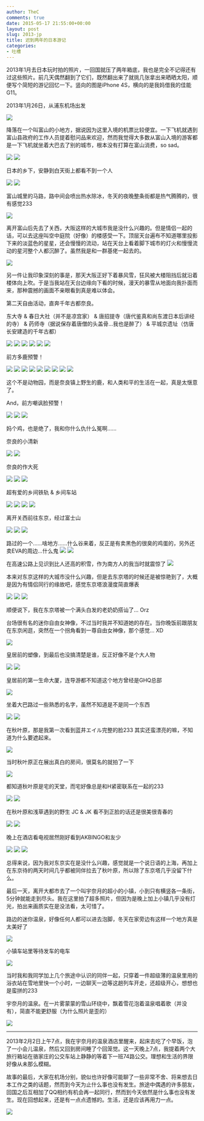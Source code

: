 ```yaml
---
author: TheC
comments: true
date: 2015-05-17 21:55:00+00:00
layout: post
slug: 2013-jp
title: 迟到两年的日本游记
categories:
- 吐槽
---
```


2013年1月去日本玩时拍的照片，一回国就压了两年箱底，我也是完全不记得还有过这些照片。前几天偶然翻到了它们，既然翻出来了就挑几张拿出来晒晒太阳，顺便写个简短的游记回忆一下。竖向的图是iPhone 4S，横向的是我妈借我的佳能G11。

2013年1月26日，从浦东机场出发

[![](http://thec.u.qiniudn.com/IMG_7846.JPG?imageView2/1/w/628/h/471)](http://thec.u.qiniudn.com/IMG_7846.JPG?imageView2/1/w/1333/h/1000)

降落在一个叫富山的小地方，据说因为这里入境的机票比较便宜。一下飞机就遇到富山县政府的工作人员提着慰问品来欢迎，然而我觉得大多数从富山入境的游客都是一下飞机就坐着大巴去了别的城市，根本没有打算在富山消费，so sad。

[![](http://thec.u.qiniudn.com/IMG_7856.JPG?imageView2/1/w/628/h/837)](http://thec.u.qiniudn.com/IMG_7856.JPG?imageView2/1/w/1000/h/1333)
[![](http://thec.u.qiniudn.com/IMG_7857.JPG?imageView2/1/w/628/h/471)](http://thec.u.qiniudn.com/IMG_7857.JPG?imageView2/1/w/1333/h/1000)

日本的乡下，安静到白天街上都看不到一个人

[![](http://thec.u.qiniudn.com/IMG_7882.JPG?imageView2/1/w/628/h/471)](http://thec.u.qiniudn.com/IMG_7882.JPG?imageView2/1/w/1333/h/1000)
[![](http://thec.u.qiniudn.com/IMG_7887.JPG?imageView2/1/w/628/h/471)](http://thec.u.qiniudn.com/IMG_7887.JPG?imageView2/1/w/1333/h/1000)

富山城里的马路，路中间会喷出热水除冰，冬天的夜晚整条街都是热气腾腾的，很有感觉233

[![](http://thec.u.qiniudn.com/IMG_7933.JPG?imageView2/1/w/628/h/471)](http://thec.u.qiniudn.com/IMG_7933.JPG?imageView2/1/w/1333/h/1000)

离开富山后先去了关西，大阪这样的大城市我是没什么兴趣的。但是情侣一起的话，可以去这座叫空中庭院（好像）的楼感受一下。顶层天台遍布不知道哪里投影下来的淡蓝色的星星，还会慢慢的流动，站在天台上看着脚下城市的灯火和慢慢流动的星河整个人都沉醉了。虽然我是和一群基佬一起去的。

[![](http://thec.u.qiniudn.com/IMG_0477.JPG?imageView2/1/w/628/h/837)](http://thec.u.qiniudn.com/IMG_0477.JPG?imageView2/1/w/1000/h/1333)

另一件让我印象深刻的事是，那天大阪正好下着暴风雪，狂风被大楼阻挡后就沿着楼体向上吹。于是当我站在天台边缘向下看的时候，漫天的暴雪从地面向我扑面而来，那种震撼的画面不亲眼看到真是难以体会。

第二天自由活动，直奔千年古都奈良。

东大寺 & 春日大社（并不是凉宫家） & 唐招提寺（唐代鉴真和尚东渡日本后讲经的寺） & 药师寺（据说保存着唐僧的头盖骨...我也是醉了） & 平城京遗址（仿唐长安建造的千年古都）

[![](http://thec.u.qiniudn.com/IMG_8151.JPG?imageView2/1/w/628/h/837)](http://thec.u.qiniudn.com/IMG_8151.JPG?imageView2/1/w/1000/h/1333)
[![](http://thec.u.qiniudn.com/IMG_8183.JPG?imageView2/1/w/628/h/471)](http://thec.u.qiniudn.com/IMG_8183.JPG?imageView2/1/w/1333/h/1000)
[![](http://thec.u.qiniudn.com/IMG_8180.JPG?imageView2/1/w/628/h/471)](http://thec.u.qiniudn.com/IMG_8180.JPG?imageView2/1/w/1333/h/1000)
[![](http://thec.u.qiniudn.com/IMG_8063.JPG?imageView2/1/w/628/h/471)](http://thec.u.qiniudn.com/IMG_8063.JPG?imageView2/1/w/1333/h/1000)
[![](http://thec.u.qiniudn.com/IMG_8114.JPG?imageView2/1/w/628/h/471)](http://thec.u.qiniudn.com/IMG_8114.JPG?imageView2/1/w/1333/h/1000)
[![](http://thec.u.qiniudn.com/IMG_8254.JPG?imageView2/1/w/628/h/471)](http://thec.u.qiniudn.com/IMG_8254.JPG?imageView2/1/w/1333/h/1000)

前方多鹿预警！

[![](http://thec.u.qiniudn.com/IMG_8059.JPG?imageView2/1/w/628/h/471)](http://thec.u.qiniudn.com/IMG_8059.JPG?imageView2/1/w/1333/h/1000)
[![](http://thec.u.qiniudn.com/IMG_8060.JPG?imageView2/1/w/628/h/471)](http://thec.u.qiniudn.com/IMG_8060.JPG?imageView2/1/w/1333/h/1000)
[![](http://thec.u.qiniudn.com/IMG_8080.JPG?imageView2/1/w/628/h/471)](http://thec.u.qiniudn.com/IMG_8080.JPG?imageView2/1/w/1333/h/1000)
[![](http://thec.u.qiniudn.com/IMG_8082.JPG?imageView2/1/w/628/h/471)](http://thec.u.qiniudn.com/IMG_8082.JPG?imageView2/1/w/1333/h/1000)
[![](http://thec.u.qiniudn.com/IMG_8080.JPG?imageView2/1/w/628/h/471)](http://thec.u.qiniudn.com/IMG_8080.JPG?imageView2/1/w/1333/h/1000)
[![](http://thec.u.qiniudn.com/IMG_8083.JPG?imageView2/1/w/628/h/471)](http://thec.u.qiniudn.com/IMG_8083.JPG?imageView2/1/w/1333/h/1000)
[![](http://thec.u.qiniudn.com/IMG_8085.JPG?imageView2/1/w/628/h/471)](http://thec.u.qiniudn.com/IMG_8085.JPG?imageView2/1/w/1333/h/1000)
[![](http://thec.u.qiniudn.com/IMG_8098.JPG?imageView2/1/w/628/h/471)](http://thec.u.qiniudn.com/IMG_8098.JPG?imageView2/1/w/1333/h/1000)
[![](http://thec.u.qiniudn.com/IMG_8102.JPG?imageView2/1/w/628/h/471)](http://thec.u.qiniudn.com/IMG_8102.JPG?imageView2/1/w/1333/h/1000)

这个不是动物园，而是奈良镇上野生的鹿，和人类和平的生活在一起，真是太惬意了。

And，前方嘲讽脸预警！

[![](http://thec.u.qiniudn.com/IMG_8078.JPG?imageView2/1/w/628/h/471)](http://thec.u.qiniudn.com/IMG_8078.JPG?imageView2/1/w/1333/h/1000)
[![](http://thec.u.qiniudn.com/IMG_8077.JPG?imageView2/1/w/628/h/471)](http://thec.u.qiniudn.com/IMG_8077.JPG?imageView2/1/w/1333/h/1000)
[![](http://thec.u.qiniudn.com/IMG_8079.JPG?imageView2/1/w/628/h/471)](http://thec.u.qiniudn.com/IMG_8079.JPG?imageView2/1/w/1333/h/1000)

妈个鸡，也是绝了，我和你什么仇什么冤啊……

奈良的小清新

[![](http://thec.u.qiniudn.com/IMG_8093.JPG?imageView2/1/w/628/h/471)](http://thec.u.qiniudn.com/IMG_8093.JPG?imageView2/1/w/1333/h/1000)
[![](http://thec.u.qiniudn.com/IMG_8096.JPG?imageView2/1/w/628/h/471)](http://thec.u.qiniudn.com/IMG_8096.JPG?imageView2/1/w/1333/h/1000)

奈良的作大死

[![](http://thec.u.qiniudn.com/IMG_8186.JPG?imageView2/1/w/628/h/471)](http://thec.u.qiniudn.com/IMG_8186.JPG?imageView2/1/w/1333/h/1000)
[![](http://thec.u.qiniudn.com/IMG_8203.JPG?imageView2/1/w/628/h/471)](http://thec.u.qiniudn.com/IMG_8203.JPG?imageView2/1/w/1333/h/1000)
[![](http://thec.u.qiniudn.com/IMG_0483.JPG?imageView2/1/w/628/h/471)](http://thec.u.qiniudn.com/IMG_0483.JPG?imageView2/1/w/1333/h/1000)

超有爱的乡间铁轨 & 乡间车站

[![](http://thec.u.qiniudn.com/IMG_8192.JPG?imageView2/1/w/628/h/471)](http://thec.u.qiniudn.com/IMG_8192.JPG?imageView2/1/w/1333/h/1000)
[![](http://thec.u.qiniudn.com/IMG_8196.JPG?imageView2/1/w/628/h/471)](http://thec.u.qiniudn.com/IMG_8196.JPG?imageView2/1/w/1333/h/1000)
[![](http://thec.u.qiniudn.com/IMG_8223.JPG?imageView2/1/w/628/h/471)](http://thec.u.qiniudn.com/IMG_8223.JPG?imageView2/1/w/1333/h/1000)
[![](http://thec.u.qiniudn.com/IMG_8224.JPG?imageView2/1/w/628/h/471)](http://thec.u.qiniudn.com/IMG_8224.JPG?imageView2/1/w/1333/h/1000)

离开关西前往东京，经过富士山

[![](http://thec.u.qiniudn.com/IMG_0500.JPG?imageView2/1/w/628/h/471)](http://thec.u.qiniudn.com/IMG_0500.JPG?imageView2/1/w/1333/h/1000)
[![](http://thec.u.qiniudn.com/IMG_8318.JPG?imageView2/1/w/628/h/471)](http://thec.u.qiniudn.com/IMG_8318.JPG?imageView2/1/w/1333/h/1000)
[![](http://thec.u.qiniudn.com/IMG_8335.JPG?imageView2/1/w/628/h/471)](http://thec.u.qiniudn.com/IMG_8335.JPG?imageView2/1/w/1333/h/1000)

路过的一个……啥地方……什么谷来着，反正是有卖黑色的很臭的鸡蛋的，另外还卖EVA的周边...什么鬼
[![](http://thec.u.qiniudn.com/IMG_8325.JPG?imageView2/1/w/628/h/471)](http://thec.u.qiniudn.com/IMG_8325.JPG?imageView2/1/w/1333/h/1000)
[![](http://thec.u.qiniudn.com/IMG_8336.JPG?imageView2/1/w/628/h/471)](http://thec.u.qiniudn.com/IMG_8336.JPG?imageView2/1/w/1333/h/1000)

在高速公路上见识到比人还高的积雪，作为南方人的我当时就震惊了
[![](http://thec.u.qiniudn.com/IMG_0572.JPG?imageView2/1/w/628/h/471)](http://thec.u.qiniudn.com/IMG_0572.JPG?imageView2/1/w/1333/h/1000)

本来对东京这样的大城市没什么兴趣，但是去东京塔的时候还是被惊艳到了，大概是因为有情侣同行的缘故吧，感觉东京塔浪漫度简直爆表

[![](http://thec.u.qiniudn.com/IMG_0525.JPG?imageView2/1/w/628/h/837)](http://thec.u.qiniudn.com/IMG_0525.JPG?imageView2/1/w/1000/h/1333)
[![](http://thec.u.qiniudn.com/IMG_0547.JPG?imageView2/1/w/628/h/837)](http://thec.u.qiniudn.com/IMG_0547.JPG?imageView2/1/w/1000/h/1333)
[![](http://thec.u.qiniudn.com/IMG_0546.JPG?imageView2/1/w/628/h/471)](http://thec.u.qiniudn.com/IMG_0546.JPG?imageView2/1/w/1333/h/1000)

顺便说下，我在东京塔被一个满头白发的老奶奶搭讪了... Orz

台场很有名的迷你自由女神像，不过当时我并不知道她的存在。当你晚饭前跟朋友在东京闲逛，突然在一个拐角看到一尊自由女神像，那个感觉... XD

[![](http://thec.u.qiniudn.com/IMG_0505.JPG?imageView2/1/w/628/h/837)](http://thec.u.qiniudn.com/IMG_0505.JPG?imageView2/1/w/1000/h/1333)

皇居前的塑像，到最后也没搞清楚是谁，反正好像不是个大人物

[![](http://thec.u.qiniudn.com/IMG_8338.JPG?imageView2/1/w/628/h/471)](http://thec.u.qiniudn.com/IMG_8338.JPG?imageView2/1/w/1333/h/1000)
[![](http://thec.u.qiniudn.com/IMG_8339.JPG?imageView2/1/w/628/h/471)](http://thec.u.qiniudn.com/IMG_8339.JPG?imageView2/1/w/1333/h/1000)

皇居前的第一生命大厦，连导游都不知道这个地方曾经是GHQ总部

[![](http://thec.u.qiniudn.com/IMG_8375.JPG?imageView2/1/w/628/h/471)](http://thec.u.qiniudn.com/IMG_8375.JPG?imageView2/1/w/1333/h/1000)

坐着大巴路过一些熟悉的名字，虽然不知道是不是同一个东西

[![](http://thec.u.qiniudn.com/IMG_8359.JPG?imageView2/1/w/628/h/471)](http://thec.u.qiniudn.com/IMG_8359.JPG?imageView2/1/w/1333/h/1000)
[![](http://thec.u.qiniudn.com/IMG_8362.JPG?imageView2/1/w/628/h/471)](http://thec.u.qiniudn.com/IMG_8362.JPG?imageView2/1/w/1333/h/1000)

在秋叶原，那是我第一次看到蓝井エイル完整的脸233 其实还蛮漂亮的嘛，不知道为什么要遮起来。

[![](http://thec.u.qiniudn.com/IMG_8415.JPG?imageView2/1/w/628/h/837)](http://thec.u.qiniudn.com/IMG_8415.JPG?imageView2/1/w/1000/h/1333)

当时秋叶原正在展出真白的房间，很莫名的就拍了一下

[![](http://thec.u.qiniudn.com/IMG_0551.JPG?imageView2/1/w/628/h/471)](http://thec.u.qiniudn.com/IMG_0551.JPG?imageView2/1/w/1333/h/1000)

都知道秋叶原是宅的天堂，而宅好像总是和H紧密联系在一起的233

[![](http://thec.u.qiniudn.com/IMG_8418.JPG?imageView2/1/w/628/h/471)](http://thec.u.qiniudn.com/IMG_8418.JPG?imageView2/1/w/1333/h/1000)
[![](http://thec.u.qiniudn.com/IMG_8437.JPG?imageView2/1/w/628/h/471)](http://thec.u.qiniudn.com/IMG_8437.JPG?imageView2/1/w/1333/h/1000)

在秋叶原和浅草遇到的野生 JC & JK 看不到正脸的话还是很美很青春的

[![](http://thec.u.qiniudn.com/IMG_8423.JPG?imageView2/1/w/628/h/471)](http://thec.u.qiniudn.com/IMG_8423.JPG?imageView2/1/w/1333/h/1000)
[![](http://thec.u.qiniudn.com/IMG_8501.JPG?imageView2/1/w/628/h/471)](http://thec.u.qiniudn.com/IMG_8501.JPG?imageView2/1/w/1333/h/1000)

晚上在酒店看电视居然刚好看到AKBINGO和友少

[![](http://thec.u.qiniudn.com/IMG_8398.JPG?imageView2/1/w/628/h/471)](http://thec.u.qiniudn.com/IMG_8398.JPG?imageView2/1/w/1333/h/1000)
[![](http://thec.u.qiniudn.com/IMG_8401.JPG?imageView2/1/w/628/h/471)](http://thec.u.qiniudn.com/IMG_8401.JPG?imageView2/1/w/1333/h/1000)
[![](http://thec.u.qiniudn.com/IMG_7945.JPG?imageView2/1/w/628/h/471)](http://thec.u.qiniudn.com/IMG_7945.JPG?imageView2/1/w/1333/h/1000)

总得来说，因为我对东京实在是没什么兴趣，感觉就是一个说日语的上海，再加上在东京待的两天时间几乎都被同伴拉去了秋叶原，所以除了东京塔几乎没留下什么。

最后一天，离开大都市去了一个叫宇奈月的超小的小镇，小到只有横竖各一条街，5分钟就能走到尽头。我在这里拍了超多照片，但因为是晚上加上小镇几乎没有灯光，拍出来画质实在是没法看，太可惜了。

路边的迷你温泉，好像任何人都可以进去泡脚，冬天在家旁边有这样一个地方真是太美好了

[![](http://thec.u.qiniudn.com/IMG_8560.JPG?imageView2/1/w/628/h/471)](http://thec.u.qiniudn.com/IMG_8560.JPG?imageView2/1/w/1333/h/1000)

小镇车站里等待发车的电车

[![](http://thec.u.qiniudn.com/IMG_8538.JPG?imageView2/1/w/628/h/471)](http://thec.u.qiniudn.com/IMG_8538.JPG?imageView2/1/w/1333/h/1000)

当时我和我同学加上几个旅途中认识的同伴一起，只穿着一件超级薄的温泉里用的浴衣站在雪地里快一个小时，一边聊天一边等这趟列车开走，还超级开心，想想也是蛮拼的233

宇奈月的温泉。在一片雾蒙蒙的雪山环绕中，飘着雪花泡着温泉唱着歌（并没有），简直不能更舒服（为什么照片是歪的）

[![](http://thec.u.qiniudn.com/IMG_0582.JPG?imageView2/1/w/628/h/471)](http://thec.u.qiniudn.com/IMG_0582.JPG?imageView2/1/w/1333/h/1000)

---

2013年2月2日上午7点，我在宇奈月的温泉酒店里醒来，起床去吃了个早饭，泡了一小会儿温泉，然后又回到房间睡了个回笼觉。这一天晚上7点，我提着两个大旅行箱站在骆家庄的公交车站上静静的等着下一班74路公交。理想和生活的界限好像从未那么模糊。

故事的最后，大家在机场分别，貌似也许好像可能聊了一些非常不舍、将来想去日本工作之类的话题，然而到今天为止什么事也没有发生。旅途中偶遇的许多朋友，回国之后互相加了QQ相约有机会再一起同行，然而到今天依然是什么事也没有发生。现在回想起来，还是有一点点遗憾的。生活，还是应该再用力一点。

[![](http://thec.u.qiniudn.com/IMG_8320.JPG?imageView2/1/w/628/h/471)](http://thec.u.qiniudn.com/IMG_8320.JPG?imageView2/1/w/1333/h/1000)